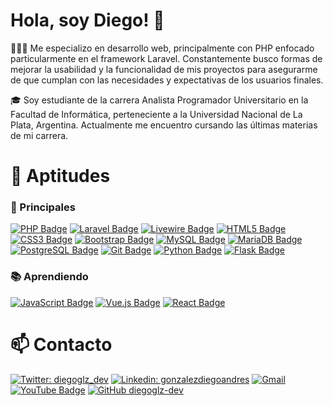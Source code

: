 # Hola, soy Diego! 👋

🧑🏻‍💻 Me especializo en desarrollo web, principalmente con PHP enfocado particularmente en el framework Laravel. Constantemente busco formas de mejorar la usabilidad y la funcionalidad de mis proyectos para asegurarme de que cumplan con las necesidades y expectativas de los usuarios finales.

🎓 Soy estudiante de la carrera Analista Programador Universitario en la Facultad de Informática, perteneciente a la Universidad Nacional de La Plata, Argentina. Actualmente me encuentro cursando las últimas materias de mi carrera.

# 🌱 Aptitudes

### 🥷 Principales

[![PHP Badge](https://img.shields.io/badge/PHP-777BB4?logo=php&logoColor=fff&style=flat)](https://github.com/diegoglz-dev)
[![Laravel Badge](https://img.shields.io/badge/Laravel-FF2D20?logo=laravel&logoColor=fff&style=flat)](https://github.com/diegoglz-dev)
[![Livewire Badge](https://img.shields.io/badge/Livewire-4E56A6?logo=livewire&logoColor=fff&style=flat)](https://github.com/diegoglz-dev)
[![HTML5 Badge](https://img.shields.io/badge/HTML5-E34F26?logo=html5&logoColor=fff&style=flat)](https://github.com/diegoglz-dev)
[![CSS3 Badge](https://img.shields.io/badge/CSS-1572B6?logo=css&logoColor=fff&style=flat)](https://github.com/diegoglz-dev)
[![Bootstrap Badge](https://img.shields.io/badge/Bootstrap-7952B3?logo=bootstrap&logoColor=fff&style=flat)](https://github.com/diegoglz-dev)
[![MySQL Badge](https://img.shields.io/badge/MySQL-4479A1?logo=mysql&logoColor=fff&style=flat)](https://github.com/diegoglz-dev)
[![MariaDB Badge](https://img.shields.io/badge/MariaDB-003545?logo=mariadb&logoColor=fff&style=flat)](https://github.com/diegoglz-dev)
[![PostgreSQL Badge](https://img.shields.io/badge/PostgreSQL-4169E1?logo=postgresql&logoColor=fff&style=flat)](https://github.com/diegoglz-dev)
[![Git Badge](https://img.shields.io/badge/Git-F05032?logo=git&logoColor=fff&style=flat)](https://github.com/diegoglz-dev)
[![Python Badge](https://img.shields.io/badge/Python-3776AB?logo=python&logoColor=fff&style=flat)](https://github.com/diegoglz-dev)
[![Flask Badge](https://img.shields.io/badge/Flask-000?logo=flask&logoColor=fff&style=flat)](https://github.com/diegoglz-dev)

### 📚 Aprendiendo

[![JavaScript Badge](https://img.shields.io/badge/JavaScript-F7DF1E?logo=javascript&logoColor=000&style=flat)](https://github.com/diegoglz-dev)
[![Vue.js Badge](https://img.shields.io/badge/Vue.js-4FC08D?logo=vuedotjs&logoColor=fff&style=flat)](https://github.com/diegoglz-dev)
[![React Badge](https://img.shields.io/badge/React-61DAFB?logo=react&logoColor=000&style=flat)](https://github.com/diegoglz-dev)

# 📫 Contacto
[![Twitter: diegoglz_dev](https://img.shields.io/twitter/follow/diegoglz_dev?&style=social)](https://x.com/diegoglz_dev)
[![Linkedin: gonzalezdiegoandres](https://img.shields.io/badge/-gonzalezdiegoandres-blue?style=flat&logo=Linkedin&logoColor=white&link=https://www.linkedin.com/in/gonzalezdiegoandres/)](https://www.linkedin.com/in/gonzalezdiegoandres/)
[![Gmail](https://img.shields.io/badge/Gmail-EA4335?logo=gmail&logoColor=fff&style=flat)](mailto:gonzalezdiego1990@gmail.com)
[![YouTube Badge](https://img.shields.io/badge/YouTube-F00?logo=youtube&logoColor=fff&style=flat)](https://www.youtube.com/@diegoglz)
[![GitHub diegoglz-dev](https://img.shields.io/github/followers/diegoglz-dev?label=Follow&style=social)](https://github.com/diegoglz-dev)

<!-- Recursos para template: https://github.com/kautukkundan/Awesome-Profile-README-templates -->
